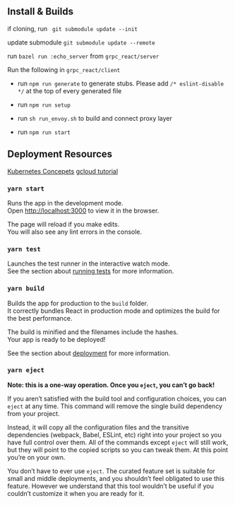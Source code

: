 ## Install & Builds

if cloning, run ` git submodule update --init`

update submodule `git submodule update --remote`

run `bazel run :echo_server` from `grpc_react/server`

Run the following in `grpc_react/client`
  - run `npm run generate` to generate stubs. Please add `/* eslint-disable */` at the top of every generated file

  - run `npm run setup`

  - run `sh run_envoy.sh` to build and connect proxy layer

  - run `npm run start`

## Deployment Resources

[Kubernetes Concepets](https://kubernetes.io/docs/concepts/)
[gcloud tutorial](https://cloud.google.com/kubernetes-engine/docs/tutorials/hello-app)



### `yarn start`

Runs the app in the development mode.<br />
Open [http://localhost:3000](http://localhost:3000) to view it in the browser.

The page will reload if you make edits.<br />
You will also see any lint errors in the console.

### `yarn test`

Launches the test runner in the interactive watch mode.<br />
See the section about [running tests](https://facebook.github.io/create-react-app/docs/running-tests) for more information.

### `yarn build`

Builds the app for production to the `build` folder.<br />
It correctly bundles React in production mode and optimizes the build for the best performance.

The build is minified and the filenames include the hashes.<br />
Your app is ready to be deployed!

See the section about [deployment](https://facebook.github.io/create-react-app/docs/deployment) for more information.

### `yarn eject`

**Note: this is a one-way operation. Once you `eject`, you can’t go back!**

If you aren’t satisfied with the build tool and configuration choices, you can `eject` at any time. This command will remove the single build dependency from your project.

Instead, it will copy all the configuration files and the transitive dependencies (webpack, Babel, ESLint, etc) right into your project so you have full control over them. All of the commands except `eject` will still work, but they will point to the copied scripts so you can tweak them. At this point you’re on your own.

You don’t have to ever use `eject`. The curated feature set is suitable for small and middle deployments, and you shouldn’t feel obligated to use this feature. However we understand that this tool wouldn’t be useful if you couldn’t customize it when you are ready for it.

